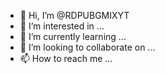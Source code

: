 - 👋 Hi, I’m @RDPUBGMIXYT
- 👀 I’m interested in ...
- 🌱 I’m currently learning ...
- 💞️ I’m looking to collaborate on ...
- 📫 How to reach me ...

<!---
RDPUBGMIXYT/RDPUBGMIXYT is a ✨ special ✨ repository because its `README.md` (this file) appears on your GitHub profile.
You can click the Preview link to take a look at your changes.
--->
